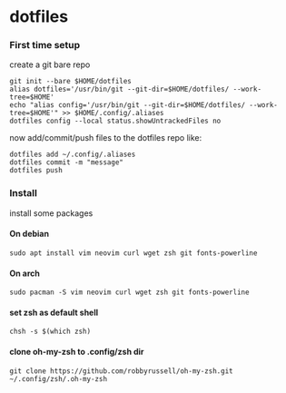 # dotfiles

### First time setup
create a git bare repo

```
git init --bare $HOME/dotfiles
alias dotfiles='/usr/bin/git --git-dir=$HOME/dotfiles/ --work-tree=$HOME'
echo "alias config='/usr/bin/git --git-dir=$HOME/dotfiles/ --work-tree=$HOME'" >> $HOME/.config/.aliases
dotfiles config --local status.showUntrackedFiles no
```
now add/commit/push files to the dotfiles repo like:
```
dotfiles add ~/.config/.aliases
dotfiles commit -m "message"
dotfiles push
```

### Install
install some packages

#### On debian
```
sudo apt install vim neovim curl wget zsh git fonts-powerline
```

#### On arch
```
sudo pacman -S vim neovim curl wget zsh git fonts-powerline
```

#### set zsh as default shell
```
chsh -s $(which zsh)
```

#### clone oh-my-zsh to .config/zsh dir
```
git clone https://github.com/robbyrussell/oh-my-zsh.git ~/.config/zsh/.oh-my-zsh
```
